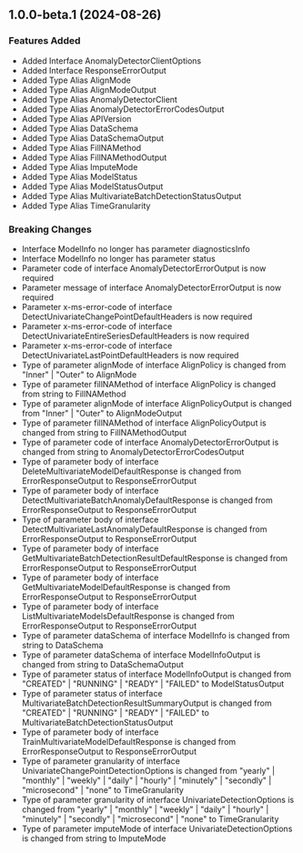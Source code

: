 ## 1.0.0-beta.1 (2024-08-26)
    
### Features Added

  - Added Interface AnomalyDetectorClientOptions
  - Added Interface ResponseErrorOutput
  - Added Type Alias AlignMode
  - Added Type Alias AlignModeOutput
  - Added Type Alias AnomalyDetectorClient
  - Added Type Alias AnomalyDetectorErrorCodesOutput
  - Added Type Alias APIVersion
  - Added Type Alias DataSchema
  - Added Type Alias DataSchemaOutput
  - Added Type Alias FillNAMethod
  - Added Type Alias FillNAMethodOutput
  - Added Type Alias ImputeMode
  - Added Type Alias ModelStatus
  - Added Type Alias ModelStatusOutput
  - Added Type Alias MultivariateBatchDetectionStatusOutput
  - Added Type Alias TimeGranularity

### Breaking Changes

  - Interface ModelInfo no longer has parameter diagnosticsInfo
  - Interface ModelInfo no longer has parameter status
  - Parameter code of interface AnomalyDetectorErrorOutput is now required
  - Parameter message of interface AnomalyDetectorErrorOutput is now required
  - Parameter x-ms-error-code of interface DetectUnivariateChangePointDefaultHeaders is now required
  - Parameter x-ms-error-code of interface DetectUnivariateEntireSeriesDefaultHeaders is now required
  - Parameter x-ms-error-code of interface DetectUnivariateLastPointDefaultHeaders is now required
  - Type of parameter alignMode of interface AlignPolicy is changed from "Inner" | "Outer" to AlignMode
  - Type of parameter fillNAMethod of interface AlignPolicy is changed from string to FillNAMethod
  - Type of parameter alignMode of interface AlignPolicyOutput is changed from "Inner" | "Outer" to AlignModeOutput
  - Type of parameter fillNAMethod of interface AlignPolicyOutput is changed from string to FillNAMethodOutput
  - Type of parameter code of interface AnomalyDetectorErrorOutput is changed from string to AnomalyDetectorErrorCodesOutput
  - Type of parameter body of interface DeleteMultivariateModelDefaultResponse is changed from ErrorResponseOutput to ResponseErrorOutput
  - Type of parameter body of interface DetectMultivariateBatchAnomalyDefaultResponse is changed from ErrorResponseOutput to ResponseErrorOutput
  - Type of parameter body of interface DetectMultivariateLastAnomalyDefaultResponse is changed from ErrorResponseOutput to ResponseErrorOutput
  - Type of parameter body of interface GetMultivariateBatchDetectionResultDefaultResponse is changed from ErrorResponseOutput to ResponseErrorOutput
  - Type of parameter body of interface GetMultivariateModelDefaultResponse is changed from ErrorResponseOutput to ResponseErrorOutput
  - Type of parameter body of interface ListMultivariateModelsDefaultResponse is changed from ErrorResponseOutput to ResponseErrorOutput
  - Type of parameter dataSchema of interface ModelInfo is changed from string to DataSchema
  - Type of parameter dataSchema of interface ModelInfoOutput is changed from string to DataSchemaOutput
  - Type of parameter status of interface ModelInfoOutput is changed from "CREATED" | "RUNNING" | "READY" | "FAILED" to ModelStatusOutput
  - Type of parameter status of interface MultivariateBatchDetectionResultSummaryOutput is changed from "CREATED" | "RUNNING" | "READY" | "FAILED" to MultivariateBatchDetectionStatusOutput
  - Type of parameter body of interface TrainMultivariateModelDefaultResponse is changed from ErrorResponseOutput to ResponseErrorOutput
  - Type of parameter granularity of interface UnivariateChangePointDetectionOptions is changed from "yearly" | "monthly" | "weekly" | "daily" | "hourly" | "minutely" | "secondly" | "microsecond" | "none" to TimeGranularity
  - Type of parameter granularity of interface UnivariateDetectionOptions is changed from "yearly" | "monthly" | "weekly" | "daily" | "hourly" | "minutely" | "secondly" | "microsecond" | "none" to TimeGranularity
  - Type of parameter imputeMode of interface UnivariateDetectionOptions is changed from string to ImputeMode
    
